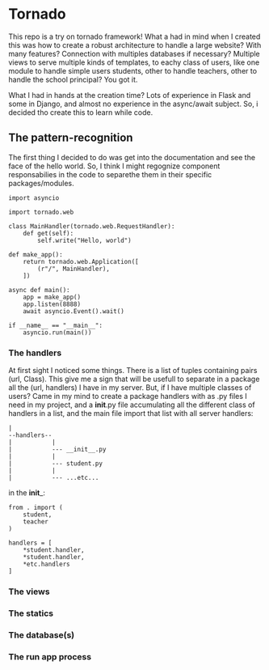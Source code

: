 # Tornado

This repo is a try on tornado framework! What a had in mind when I created this was how to create a robust architecture to handle a large website? With many features? Connection with multiples databases if necessary? Multiple views to serve multiple kinds of templates, to eachy class of users, like one module to handle simple users students, other to handle teachers, other to handle the school principal? You got it.

What I had in hands at the creation time? Lots of experience in Flask and some in Django, and almost no experience in the async/await subject. So, i decided tho create this to learn while code.

## The pattern-recognition

The first thing I decided to do was get into the documentation and see the face of the hello world.
So, I think I might regognize component responsabilies in the code to separethe them in their specific packages/modules. 

```
import asyncio

import tornado.web

class MainHandler(tornado.web.RequestHandler):
    def get(self):
        self.write("Hello, world")

def make_app():
    return tornado.web.Application([
        (r"/", MainHandler),
    ])

async def main():
    app = make_app()
    app.listen(8888)
    await asyncio.Event().wait()

if __name__ == "__main__":
    asyncio.run(main())
```
### The handlers
At first sight I noticed some things. There is a list of tuples containing pairs (url, Class). This give me a sign that will be usefull to separate in a package all the (url, handlers) I have in my server. But, if I have multiple classes of users? Came in my mind to create a package handlers with as .py files I need in my project, and a __init__.py file accumulating all the different class of handlers in a list, and the main file import that list with  all server handlers:

```
|
--handlers--
|           |
|           --- __init__.py
|           |
|           --- student.py
|           |
|           --- ...etc...

```

in the __init___:

```
from . import (
    student,
    teacher
)

handlers = [
    *student.handler,
    *student.handler,
    *etc.handlers
]
```

### The views

### The statics

### The database(s)

### The run app process
